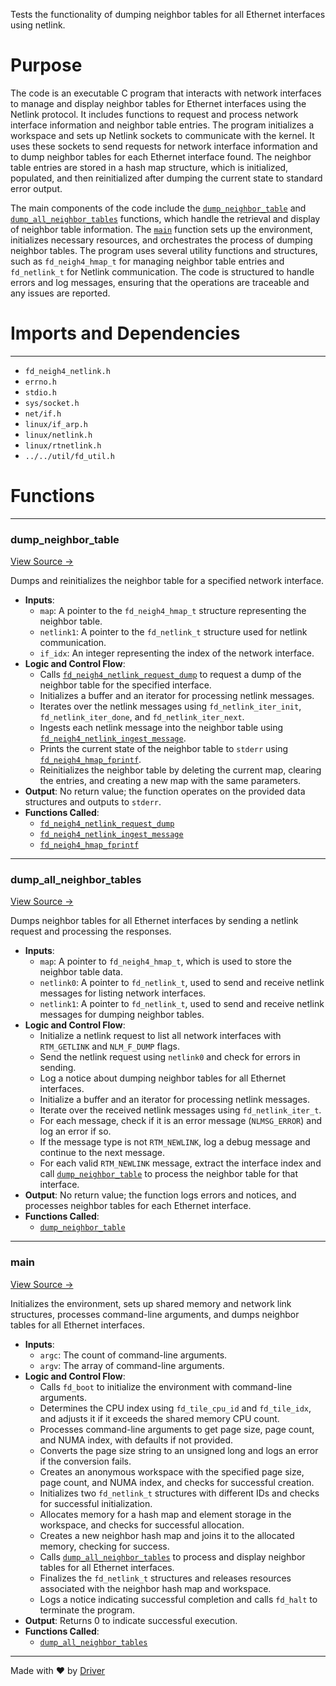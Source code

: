 <!--------------------------------------------------------------------------------->
<!-- IMPORTANT: This file is auto-generated by Driver (https://driver.ai). -------->
<!-- Manual edits may be overwritten on future commits. --------------------------->
<!--------------------------------------------------------------------------------->

Tests the functionality of dumping neighbor tables for all Ethernet interfaces using netlink.

# Purpose
The code is an executable C program that interacts with network interfaces to manage and display neighbor tables for Ethernet interfaces using the Netlink protocol. It includes functions to request and process network interface information and neighbor table entries. The program initializes a workspace and sets up Netlink sockets to communicate with the kernel. It uses these sockets to send requests for network interface information and to dump neighbor tables for each Ethernet interface found. The neighbor table entries are stored in a hash map structure, which is initialized, populated, and then reinitialized after dumping the current state to standard error output.

The main components of the code include the [`dump_neighbor_table`](<#dump_neighbor_table>) and [`dump_all_neighbor_tables`](<#dump_all_neighbor_tables>) functions, which handle the retrieval and display of neighbor table information. The [`main`](<#main>) function sets up the environment, initializes necessary resources, and orchestrates the process of dumping neighbor tables. The program uses several utility functions and structures, such as `fd_neigh4_hmap_t` for managing neighbor table entries and `fd_netlink_t` for Netlink communication. The code is structured to handle errors and log messages, ensuring that the operations are traceable and any issues are reported.
# Imports and Dependencies

---
- `fd_neigh4_netlink.h`
- `errno.h`
- `stdio.h`
- `sys/socket.h`
- `net/if.h`
- `linux/if_arp.h`
- `linux/netlink.h`
- `linux/rtnetlink.h`
- `../../util/fd_util.h`


# Functions

---
### dump\_neighbor\_table<!-- {{#callable:dump_neighbor_table}} -->
[View Source →](<../../../../../src/waltz/neigh/test_neigh4_netlink.c#L11>)

Dumps and reinitializes the neighbor table for a specified network interface.
- **Inputs**:
    - `map`: A pointer to the `fd_neigh4_hmap_t` structure representing the neighbor table.
    - `netlink1`: A pointer to the `fd_netlink_t` structure used for netlink communication.
    - `if_idx`: An integer representing the index of the network interface.
- **Logic and Control Flow**:
    - Calls [`fd_neigh4_netlink_request_dump`](<fd_neigh4_netlink.c.md#fd_neigh4_netlink_request_dump>) to request a dump of the neighbor table for the specified interface.
    - Initializes a buffer and an iterator for processing netlink messages.
    - Iterates over the netlink messages using `fd_netlink_iter_init`, `fd_netlink_iter_done`, and `fd_netlink_iter_next`.
    - Ingests each netlink message into the neighbor table using [`fd_neigh4_netlink_ingest_message`](<fd_neigh4_netlink.c.md#fd_neigh4_netlink_ingest_message>).
    - Prints the current state of the neighbor table to `stderr` using [`fd_neigh4_hmap_fprintf`](<fd_neigh4_map.c.md#fd_neigh4_hmap_fprintf>).
    - Reinitializes the neighbor table by deleting the current map, clearing the entries, and creating a new map with the same parameters.
- **Output**: No return value; the function operates on the provided data structures and outputs to `stderr`.
- **Functions Called**:
    - [`fd_neigh4_netlink_request_dump`](<fd_neigh4_netlink.c.md#fd_neigh4_netlink_request_dump>)
    - [`fd_neigh4_netlink_ingest_message`](<fd_neigh4_netlink.c.md#fd_neigh4_netlink_ingest_message>)
    - [`fd_neigh4_hmap_fprintf`](<fd_neigh4_map.c.md#fd_neigh4_hmap_fprintf>)


---
### dump\_all\_neighbor\_tables<!-- {{#callable:dump_all_neighbor_tables}} -->
[View Source →](<../../../../../src/waltz/neigh/test_neigh4_netlink.c#L46>)

Dumps neighbor tables for all Ethernet interfaces by sending a netlink request and processing the responses.
- **Inputs**:
    - ``map``: A pointer to `fd_neigh4_hmap_t`, which is used to store the neighbor table data.
    - ``netlink0``: A pointer to `fd_netlink_t`, used to send and receive netlink messages for listing network interfaces.
    - ``netlink1``: A pointer to `fd_netlink_t`, used to send and receive netlink messages for dumping neighbor tables.
- **Logic and Control Flow**:
    - Initialize a netlink request to list all network interfaces with `RTM_GETLINK` and `NLM_F_DUMP` flags.
    - Send the netlink request using `netlink0` and check for errors in sending.
    - Log a notice about dumping neighbor tables for all Ethernet interfaces.
    - Initialize a buffer and an iterator for processing netlink messages.
    - Iterate over the received netlink messages using `fd_netlink_iter_t`.
    - For each message, check if it is an error message (`NLMSG_ERROR`) and log an error if so.
    - If the message type is not `RTM_NEWLINK`, log a debug message and continue to the next message.
    - For each valid `RTM_NEWLINK` message, extract the interface index and call [`dump_neighbor_table`](<#dump_neighbor_table>) to process the neighbor table for that interface.
- **Output**: No return value; the function logs errors and notices, and processes neighbor tables for each Ethernet interface.
- **Functions Called**:
    - [`dump_neighbor_table`](<#dump_neighbor_table>)


---
### main<!-- {{#callable:main}} -->
[View Source →](<../../../../../src/waltz/neigh/test_neigh4_netlink.c#L102>)

Initializes the environment, sets up shared memory and network link structures, processes command-line arguments, and dumps neighbor tables for all Ethernet interfaces.
- **Inputs**:
    - `argc`: The count of command-line arguments.
    - `argv`: The array of command-line arguments.
- **Logic and Control Flow**:
    - Calls `fd_boot` to initialize the environment with command-line arguments.
    - Determines the CPU index using `fd_tile_cpu_id` and `fd_tile_idx`, and adjusts it if it exceeds the shared memory CPU count.
    - Processes command-line arguments to get page size, page count, and NUMA index, with defaults if not provided.
    - Converts the page size string to an unsigned long and logs an error if the conversion fails.
    - Creates an anonymous workspace with the specified page size, page count, and NUMA index, and checks for successful creation.
    - Initializes two `fd_netlink_t` structures with different IDs and checks for successful initialization.
    - Allocates memory for a hash map and element storage in the workspace, and checks for successful allocation.
    - Creates a new neighbor hash map and joins it to the allocated memory, checking for success.
    - Calls [`dump_all_neighbor_tables`](<#dump_all_neighbor_tables>) to process and display neighbor tables for all Ethernet interfaces.
    - Finalizes the `fd_netlink_t` structures and releases resources associated with the neighbor hash map and workspace.
    - Logs a notice indicating successful completion and calls `fd_halt` to terminate the program.
- **Output**: Returns 0 to indicate successful execution.
- **Functions Called**:
    - [`dump_all_neighbor_tables`](<#dump_all_neighbor_tables>)



---
Made with ❤️ by [Driver](https://www.driver.ai/)
